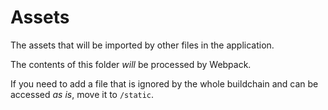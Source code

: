 # Assets

The assets that will be imported by other files in the application.

The contents of this folder _will_ be processed by Webpack.

If you need to add a file that is ignored by the whole buildchain and can be accessed _as is_, move it to `/static`.
